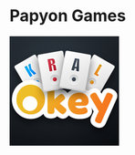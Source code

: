 # Papyon Games
![Kral Okey](https://raw.githubusercontent.com/papyongames/papyongames.github.io/master/kralokey.png)
